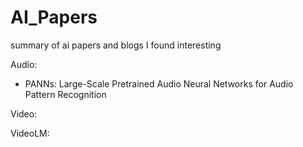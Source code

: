 # AI_Papers
summary of ai papers and blogs I found interesting 


Audio: 
- PANNs: Large-Scale Pretrained Audio Neural Networks for Audio Pattern Recognition




Video: 



VideoLM: 


